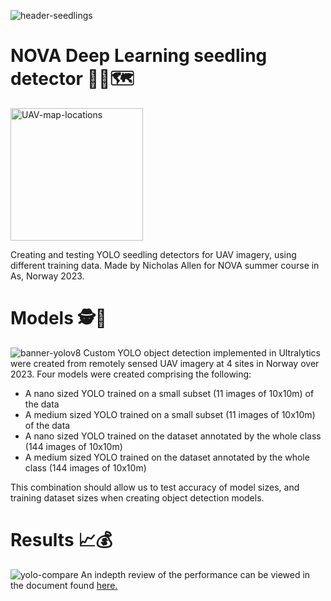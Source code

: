 ![header-seedlings](https://github.com/nickallen0/NOVA_takehome/assets/45595516/4cf3dfed-db99-42f3-b219-875d494e8ce1)
# NOVA Deep Learning seedling detector 🔎🌲🗺️
<img width="212" alt="UAV-map-locations" src="https://github.com/nickallen0/NOVA_takehome/assets/45595516/618cb796-2c15-4140-ac4e-c45c9aff7d45">

Creating and testing YOLO seedling detectors for UAV imagery, using different training data.
Made by Nicholas Allen for NOVA summer course in As, Norway 2023. 

# Models 🕵️🍑
![banner-yolov8](https://github.com/nickallen0/NOVA_takehome/assets/45595516/f164222e-d3d1-4b14-bb36-0e0493d826d4)
Custom YOLO object detection implemented in Ultralytics were created from remotely sensed UAV imagery at 4 sites in Norway over 2023. Four models were created comprising the following:
- A nano sized YOLO trained on a small subset (11 images of 10x10m) of the data
- A medium sized YOLO trained on a small subset (11 images of 10x10m) of the data
- A nano sized YOLO trained on the dataset annotated by the whole class (144 images of 10x10m)
- A medium sized YOLO trained on the dataset annotated by the whole class (144 images of 10x10m)

This combination should allow us to test accuracy of model sizes, and training dataset sizes when creating object detection models.

# Results 📈💰
![yolo-compare](https://github.com/nickallen0/NOVA_takehome/assets/45595516/ebdeafea-47c9-4fc4-b4ba-35d29b7d48ba)
An indepth review of the performance can be viewed in the document found [here.](https://newcastle-my.sharepoint.com/:w:/g/personal/c0062193_newcastle_ac_uk/EfQ2mx4XNSxAqEuHYFTkcF8BCEF6CsrMam9mY3tl9h1tcw?e=jSPRiC)

